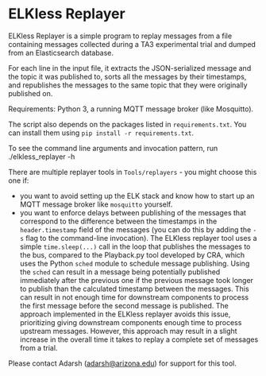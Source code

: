 ELKless Replayer
================


ELKless Replayer is a simple program to replay messages from a file
containing messages collected during a TA3 experimental trial and dumped from
an Elasticsearch database.

For each line in the input file, it extracts the JSON-serialized message and
the topic it was published to, sorts all the messages by their timestamps, and
republishes the messages to the same topic that they were originally published
on.

Requirements: Python 3, a running MQTT message broker (like Mosquitto).

The script also depends on the packages listed in `requirements.txt`. You can
install them using `pip install -r requirements.txt`.

To see the command line arguments and invocation pattern, run
    ./elkless_replayer -h

There are multiple replayer tools in `Tools/replayers` - you might choose this
one if:

- you want to avoid setting up the ELK stack and know how to start up an MQTT
  message broker like `mosquitto` yourself.
- you want to enforce delays between publishing of the messages that correspond
  to the difference between the timestamps in the `header.timestamp` field of
  the messages (you can do this by adding the `-s` flag to the command-line
  invocation). The ELKless replayer tool uses a simple `time.sleep(...)` call
  in the loop that publishes the messages to the bus, compared to the
  Playback.py tool developed by CRA, which uses the Python `sched` module to
  schedule message publishing.  Using the `sched` can result in a message being
  potentially published immediately after the previous one if the previous
  message took longer to publish than the calculated timestamp between the
  messages. This can result in not enough time for downstream components to
  process the first message before the second message is published. The
  approach implemented in the ELKless replayer avoids this issue, prioritizing
  giving downstream components enough time to process upstream messages.
  However, this approach may result in a slight increase in the overall time it
  takes to replay a complete set of messages from a trial.
  
Please contact Adarsh (adarsh@arizona.edu) for support for this tool.
